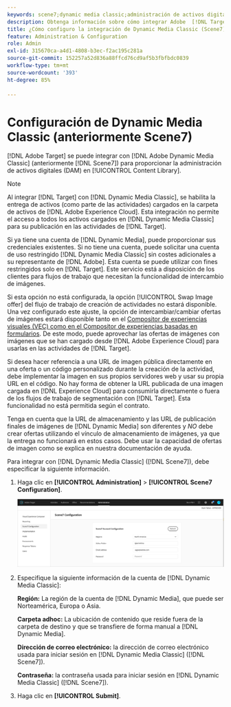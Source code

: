 ```yaml
---
keywords: scene7;dynamic media classic;administración de activos digitales;assets;dam;biblioteca de contenido;intercambiar imagen
description: Obtenga información sobre cómo integrar Adobe  [!DNL Target]  con Adobe Dynamic Media Classic (antes llamado Scene7) para ofrecer la administración de activos digitales (DAM) en la biblioteca de contenido.
title: ¿Cómo configuro la integración de Dynamic Media Classic (Scene7)?
feature: Administration & Configuration
role: Admin
exl-id: 315670ca-a4d1-4808-b3ec-f2ac195c281a
source-git-commit: 152257a52d836a88ffcd76cd9af5b3fbfbdc0839
workflow-type: tm+mt
source-wordcount: '393'
ht-degree: 85%

---
```


# Configuración de Dynamic Media Classic (anteriormente Scene7)

[!DNL Adobe Target] se puede integrar con [!DNL Adobe Dynamic Media Classic] (anteriormente [!DNL Scene7]) para proporcionar la administración de activos digitales (DAM) en [!UICONTROL Content Library].

>[!NOTE]
>
>Al integrar [!DNL Target] con [!DNL Dynamic Media Classic], se habilita la entrega de activos (como parte de las actividades) cargados en la carpeta de activos de [!DNL Adobe Experience Cloud]. Esta integración no permite el acceso a todos los activos cargados en [!DNL Dynamic Media Classic] para su publicación en las actividades de [!DNL Target].

Si ya tiene una cuenta de [!DNL Dynamic Media], puede proporcionar sus credenciales existentes. Si no tiene una cuenta, puede solicitar una cuenta de uso restringido [!DNL Dynamic Media Classic] sin costes adicionales a su representante de [!DNL Adobe]. Esta cuenta se puede utilizar con fines restringidos solo en [!DNL Target]. Este servicio está a disposición de los clientes para flujos de trabajo que necesitan la funcionalidad de intercambio de imágenes.

<!-- 
>[!NOTE]
>
>A restricted-use, free [!DNL Dynamic Media Classic] account for [!DNL Adobe Target] is no longer supported for new customers or new users. Existing sign-in credentials work as usual. 
-->

Si esta opción no está configurada, la opción [!UICONTROL Swap Image offer] del flujo de trabajo de creación de actividades no estará disponible. Una vez configurado este ajuste, la opción de intercambiar/cambiar ofertas de imágenes estará disponible tanto en el [Compositor de experiencias visuales (VEC) como en el Compositor de experiencias basadas en formularios](/help/main/c-experiences/experiences.md#concept_A2E10F6AFB3D4AEAB6951EE14688848D). De este modo, puede aprovechar las ofertas de imágenes con imágenes que se han cargado desde [!DNL Adobe Experience Cloud] para usarlas en las actividades de [!DNL Target].

Si desea hacer referencia a una URL de imagen pública directamente en una oferta o un código personalizado durante la creación de la actividad, debe implementar la imagen en sus propios servidores web y usar su propia URL en el código. No hay forma de obtener la URL publicada de una imagen cargada en [!DNL Experience Cloud] para consumirla directamente o fuera de los flujos de trabajo de segmentación con [!DNL Target]. Esta funcionalidad no está permitida según el contrato.

Tenga en cuenta que la URL de almacenamiento y las URL de publicación finales de imágenes de [!DNL Dynamic Media] son diferentes y *NO* debe crear ofertas utilizando el vínculo de almacenamiento de imágenes, ya que la entrega no funcionará en estos casos. Debe usar la capacidad de ofertas de imagen como se explica en nuestra documentación de ayuda.

Para integrar con [!DNL Dynamic Media Classic] ([!DNL Scene7]), debe especificar la siguiente información.

1. Haga clic en **[!UICONTROL Administration]** > **[!UICONTROL Scene7 Configuration]**.

   ![Página de Scene7](/help/main/administrating-target/assets/scene7.png)

1. Especifique la siguiente información de la cuenta de [!DNL Dynamic Media Classic]:

   **Región:** La región de la cuenta de [!DNL Dynamic Media], que puede ser Norteamérica, Europa o Asia.

   **Carpeta adhoc:** La ubicación de contenido que reside fuera de la carpeta de destino y que se transfiere de forma manual a [!DNL Dynamic Media].

   **Dirección de correo electrónico:** la dirección de correo electrónico usada para iniciar sesión en [!DNL Dynamic Media Classic] ([!DNL Scene7]).

   **Contraseña:** la contraseña usada para iniciar sesión en [!DNL Dynamic Media Classic] ([!DNL Scene7]).

1. Haga clic en **[!UICONTROL Submit]**.
